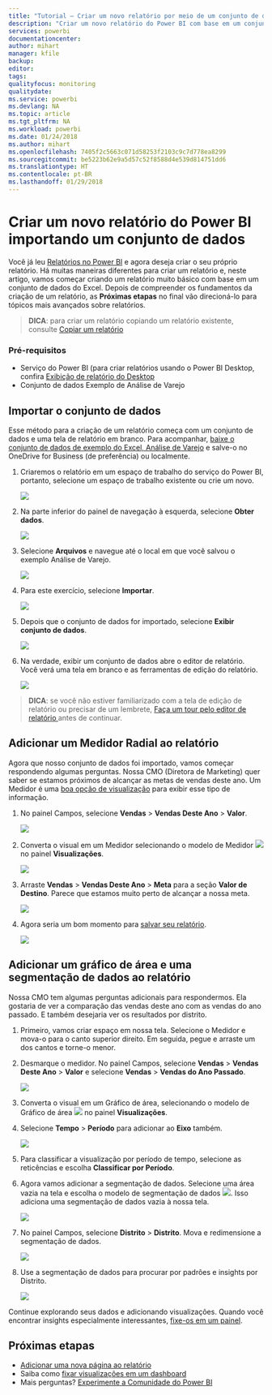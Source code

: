 ```yaml
---
title: "Tutorial – Criar um novo relatório por meio de um conjunto de dados "
description: "Criar um novo relatório do Power BI com base em um conjunto de dados."
services: powerbi
documentationcenter: 
author: mihart
manager: kfile
backup: 
editor: 
tags: 
qualityfocus: monitoring
qualitydate: 
ms.service: powerbi
ms.devlang: NA
ms.topic: article
ms.tgt_pltfrm: NA
ms.workload: powerbi
ms.date: 01/24/2018
ms.author: mihart
ms.openlocfilehash: 7405f2c5663c071d58253f2103c9c7d778ea8299
ms.sourcegitcommit: be5223b62e9a5d57c52f8588d4e539d814751dd6
ms.translationtype: HT
ms.contentlocale: pt-BR
ms.lasthandoff: 01/29/2018
---
```

# <a name="create-a-new-power-bi-report-by-importing-a-dataset"></a>Criar um novo relatório do Power BI importando um conjunto de dados
Você já leu [Relatórios no Power BI](service-reports.md) e agora deseja criar o seu próprio relatório. Há muitas maneiras diferentes para criar um relatório e, neste artigo, vamos começar criando um relatório muito básico com base em um conjunto de dados do Excel. Depois de compreender os fundamentos da criação de um relatório, as **Próximas etapas** no final vão direcioná-lo para tópicos mais avançados sobre relatórios.  

> **DICA**: para criar um relatório copiando um relatório existente, consulte [Copiar um relatório](power-bi-report-copy.md)
> 
### <a name="prerequisites"></a>Pré-requisitos
- Serviço do Power BI (para criar relatórios usando o Power BI Desktop, confira [Exibição de relatório do Desktop](desktop-report-view.md)   
- Conjunto de dados Exemplo de Análise de Varejo

## <a name="import-the-dataset"></a>Importar o conjunto de dados
Esse método para a criação de um relatório começa com um conjunto de dados e uma tela de relatório em branco. Para acompanhar, [baixe o conjunto de dados de exemplo do Excel, Análise de Varejo](http://go.microsoft.com/fwlink/?LinkId=529778) e salve-o no OneDrive for Business (de preferência) ou localmente.

1. Criaremos o relatório em um espaço de trabalho do serviço do Power BI, portanto, selecione um espaço de trabalho existente ou crie um novo.
   
   ![](media/service-report-create-new/power-bi-workspaces2.png)
2. Na parte inferior do painel de navegação à esquerda, selecione **Obter dados**.
   
   ![](media/service-report-create-new/power-bi-get-data3.png)
3. Selecione **Arquivos** e navegue até o local em que você salvou o exemplo Análise de Varejo.
   
    ![](media/service-report-create-new/power-bi-select-files.png)
4. Para este exercício, selecione **Importar**.
   
   ![](media/service-report-create-new/power-bi-import.png)
5. Depois que o conjunto de dados for importado, selecione **Exibir conjunto de dados**.
   
   ![](media/service-report-create-new/power-bi-view-dataset.png)
6. Na verdade, exibir um conjunto de dados abre o editor de relatório.  Você verá uma tela em branco e as ferramentas de edição do relatório.
   
   ![](media/service-report-create-new/power-bi-blank-report.png)

> **DICA**: se você não estiver familiarizado com a tela de edição de relatório ou precisar de um lembrete, [Faça um tour pelo editor de relatório ](service-the-report-editor-take-a-tour.md) antes de continuar.
> 
> 

## <a name="add-a-radial-gauge-to-the-report"></a>Adicionar um Medidor Radial ao relatório
Agora que nosso conjunto de dados foi importado, vamos começar respondendo algumas perguntas.  Nossa CMO (Diretora de Marketing) quer saber se estamos próximos de alcançar as metas de vendas deste ano. Um Medidor é uma [boa opção de visualização](power-bi-report-visualizations.md) para exibir esse tipo de informação.

1. No painel Campos, selecione **Vendas** > **Vendas Deste Ano** > **Valor**.
   
    ![](media/service-report-create-new/power-bi-report-step1.png)
2. Converta o visual em um Medidor selecionando o modelo de Medidor ![](media/service-report-create-new/powerbi-gauge-icon.png) no painel **Visualizações**.
   
    ![](media/service-report-create-new/power-bi-report-step2.png)
3. Arraste **Vendas** > **Vendas Deste Ano** > **Meta** para a seção **Valor de Destino**. Parece que estamos muito perto de alcançar a nossa meta.
   
    ![](media/service-report-create-new/power-bi-report-step3.png)
4. Agora seria um bom momento para [salvar seu relatório](service-report-save.md).
   
   ![](media/service-report-create-new/powerbi-save.png)

## <a name="add-an-area-chart-and-slicer-to-the-report"></a>Adicionar um gráfico de área e uma segmentação de dados ao relatório
Nossa CMO tem algumas perguntas adicionais para respondermos. Ela gostaria de ver a comparação das vendas deste ano com as vendas do ano passado. E também desejaria ver os resultados por distrito.

1. Primeiro, vamos criar espaço em nossa tela. Selecione o Medidor e mova-o para o canto superior direito. Em seguida, pegue e arraste um dos cantos e torne-o menor.
2. Desmarque o medidor. No painel Campos, selecione **Vendas** > **Vendas Deste Ano** > **Valor** e selecione **Vendas** > **Vendas do Ano Passado**.
   
    ![](media/service-report-create-new/power-bi-report-step4.png)
3. Converta o visual em um Gráfico de área, selecionando o modelo de Gráfico de área ![](media/service-report-create-new/power-bi-areachart-icon.png) no painel **Visualizações**.
4. Selecione **Tempo** > **Período** para adicionar ao **Eixo** também.
   
    ![](media/service-report-create-new/power-bi-report-step5.png)
5. Para classificar a visualização por período de tempo, selecione as reticências e escolha **Classificar por Período**.
6. Agora vamos adicionar a segmentação de dados. Selecione uma área vazia na tela e escolha o modelo de segmentação de dados ![](media/service-report-create-new/power-bi-slicer-icon.png). Isso adiciona uma segmentação de dados vazia à nossa tela.
   
    ![](media/service-report-create-new/power-bi-report-step6.png)    
7. No painel Campos, selecione **Distrito** > **Distrito**. Mova e redimensione a segmentação de dados.
   
    ![](media/service-report-create-new/power-bi-report-step7.png)  
8. Use a segmentação de dados para procurar por padrões e insights por Distrito.
   
   ![](media/service-report-create-new/power-bi-slicer-video2.gif)  

Continue explorando seus dados e adicionando visualizações. Quando você encontrar insights especialmente interessantes, [fixe-os em um painel](service-dashboard-pin-tile-from-report.md).

## <a name="next-steps"></a>Próximas etapas
* [Adicionar uma nova página ao relatório](power-bi-report-add-page.md)  
* Saiba como [fixar visualizações em um dashboard](service-dashboard-pin-tile-from-report.md)   
* Mais perguntas? [Experimente a Comunidade do Power BI](http://community.powerbi.com/)

